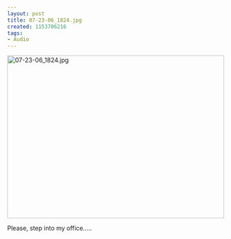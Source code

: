 ```yaml
--- 
layout: post
title: 07-23-06_1824.jpg
created: 1153706216
tags: 
- Audio
---
```

<a href="http://www.flickr.com/photos/43545096@N00/196677234/" title="07-23-06_1824.jpg by mprasuhn, on Flickr"><img src="http://farm1.staticflickr.com/68/196677234_2896fd4201.jpg" width="500" height="375" alt="07-23-06_1824.jpg"></a>

Please, step into my office.....
